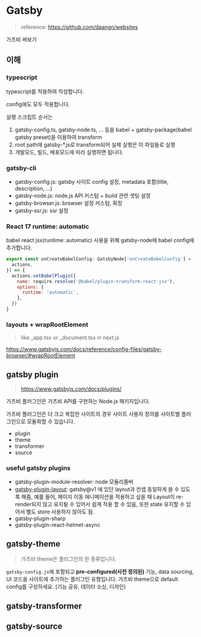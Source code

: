 # Gatsby

> reference: https://github.com/daangn/websites

가츠비 써보기

## 이해

### typescript

typescript를 적용하여 작성합니다.

config에도 모두 적용합니다.

실행 스크립트 순서는

1. gatsby-config.ts, gatsby-node.ts, ... 등을 babel + gatsby-package(babel gatsby preset)을 이용하여 transform
2. root path에 gatsby-\*.js로 transform되어 실제 실행은 이 파일들로 실행
3. 개발모드, 빌드, 배포모드에 따라 실행하면 됩니다.

### gatsby-cli

- gatsby-config.js: gatsby 사이트 config 설정, metadata 포함(title, description, ...)
- gatsby-node.js: node.js API 커스텀 + build 관련 셋팅 설정
- gatsby-browser.js: browser 설정 커스텀, 확장
- gatsby-ssr.js: ssr 설정

### React 17 runtime: automatic

babel react jsx(runtime: automatic) 사용을 위해 gatsby-node에 babel config에 추가합니다.

```js
export const onCreateBabelConfig: GatsbyNode['onCreateBabelConfig'] = ({
  actions,
}) => {
  actions.setBabelPlugin({
    name: require.resolve('@babel/plugin-transform-react-jsx'),
    options: {
      runtime: 'automatic',
    },
  })
}
```

### layouts + wrapRootElement

> like \_app.tsx or \_document.tsx in next.js

https://www.gatsbyjs.com/docs/reference/config-files/gatsby-browser/#wrapRootElement

## gatsby plugin

> https://www.gatsbyjs.com/docs/plugins/

가츠비 플러그인은 가츠비 API를 구현하는 Node.js 패키지입니다.

가츠비 플러그인은 더 크고 복잡한 사이트의 경우 사이트 사용자 정의를 사이트별 플러그인으로 모듈화할 수 있습니다.

- plugin
- theme
- transformer
- source

### useful gatsby plugins

- gatsby-plugin-module-resolver: node 모듈리졸버
- [gatsby-plugin-layout](https://www.gatsbyjs.com/plugins/gatsby-plugin-layout/): gatsby@v1 에 있던 layout과 컨셉 동일하게 쓸 수 있도록 해줌, 예를 들어, 페이지 이동 애니메이션을 적용하고 싶을 때 Layout이 re-render되지 않고 유지될 수 있어서 쉽게 적용 할 수 있음, 또한 state 유지할 수 있어서 별도 store 사용하지 않아도 됨.
- gatsby-plugin-sharp
- gatsby-plugin-react-helmet-async

## gatsby-theme

> 가츠비 theme은 플러그인의 한 종류입니다.

`gatsby-config.js`에 포함되고 **pre-configured(사전 정의된)** 기능, data sourcing, UI 코드을 사이트에 추가하는 플러그인 유형입니다.
가츠비 theme으로 default config를 구성하세요.
(기능 공유, 데이터 소싱, 디자인)

## gatsby-transformer

## gatsby-source
